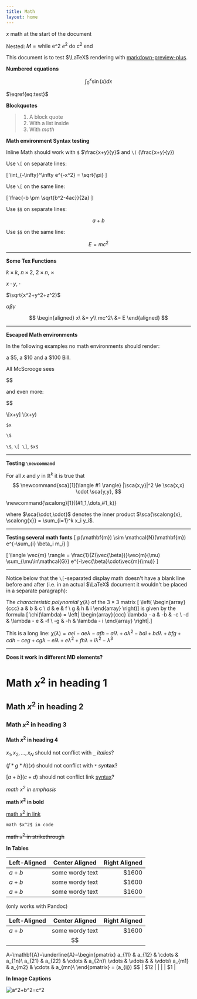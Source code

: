 ```yaml
---
title: Math
layout: home
---
```


$x$ math at the start of the document

Nested: $M = \text{while e^2 $e^2$ do $c^2$ end}$

This document is to test $\LaTeX$ rendering with [markdown-preview-plus](https://atom.io/packages/markdown-preview-plus).

**Numbered equations**

$$
\begin{equation}
\int_0^x \sin(x) dx
\label{eq:test}
\end{equation}
$$

$\eqref{eq:test}$

**Blockquotes**

> 1.  A block quote
> 2.  With a list inside
> 3.  With $math$

**Math environment Syntax testing**

Inline Math should work with `$`  $\frac{x+y}{y}$
and `\(` \(\frac{x+y}{y}\)

Use `\[` on separate lines:

\[
\int_{-\infty}^\infty e^{-x^2} = \sqrt{\pi}
\]


Use `\[` on the same line:

\[ \frac{-b \pm \sqrt{b^2-4ac}}{2a} \]

Use `$$` on separate lines:

$$
a+b
$$

Use `$$` on the same line:

$$E=mc^2$$

----

**Some Tex Functions**

$k \times k$, $n \times 2$, $2 \times n$, $\times$

$x \cdot y$, $\cdot$

$\sqrt{x^2+y^2+z^2}$

$\alpha \beta \gamma$

$$
\begin{aligned}
x\ &= y\\
mc^2\ &= E
\end{aligned}
$$

----

**Escaped Math environments**

In the following examples no math environments should render:

a $5, a $10 and a \$100 Bill.

All McScrooge sees

$$

and even more:

$$

\\[x+y\]
\\(x+y\)

```
$x
```

```
\$
```

`\$`, `\[ \]`, `$x$`

----

**Testing `\newcommand`**

For all $x$ and $y$ in $\mathbb{R}^k$ it is true that
$$
\newcommand{sca}[1]{\langle #1 \rangle}
|\sca{x,y}|^2 \le \sca{x,x} \cdot \sca{y,y},
$$

<!-- newcommand not in environment-->
\newcommand{\scalong}[1]{(#1_1,\dots,#1_k)}

where $\sca{\cdot,\cdot}$ denotes the inner product $\sca{\scalong{x}, \scalong{x}} = \sum_{i=1}^k x_i y_i$.

----

**Testing several math fonts**
\[
p(\mathbf{m}) \sim \mathcal{N}(\mathbf{m}) e^{-\sum_{i} \beta_i m_i}
\]

\[
\langle \vec{m} \rangle =
\frac{1}{Z(\vec{\beta})}\vec{m}(\mu)
\sum_{\mu\in\mathcal{G}}
e^{-\vec{\beta}\cdot\vec{m}(\mu)}
\]

----

Notice below that the `\[`-separated display math doesn't have a blank line before and after (i.e. in an actual $\LaTeX$ document it wouldn't be placed in a separate paragraph):

The _characteristic polynomial_ $\chi(\lambda)$ of the
$3 \times 3$ matrix
\[ \left( \begin{array}{ccc}
a & b & c \\
d & e & f \\
g & h & i \end{array} \right)\]
is given by the formula
\[ \chi(\lambda) = \left| \begin{array}{ccc}
\lambda - a & -b & -c \\
-d & \lambda - e & -f \\
-g & -h & \lambda - i \end{array} \right|.\]

This is a long line: $\chi(\lambda) = a e i-a e \lambda -a f h-a i \lambda +a \lambda ^2-b d i+b d \lambda +b f g+c d h-c e g+c g \lambda -e i \lambda +e \lambda ^2+f h \lambda +i \lambda ^2-\lambda ^3$

----

**Does it work in different MD elements?**

# Math $x^2$ in heading 1

## Math $x^2$ in heading 2

### Math $x^2$ in heading 3

#### Math $x^2$ in heading 4

$x_1, x_2, \dots, x_N$ should not conflict with `_` _italics_?

$(f*g*h)(x)$ should not conflict with `*` *syn***tax**?

$[a+b](c+d)$ should not conflict link [syntax](#)?

_math $x^2$ in emphasis_

**math $x^2$ in bold**

[math $x^2$ in link](http://www.mathjax.org/)

`math $x^2$ in code`

~~math $x^2$ in strikethrough~~

**In Tables**

| Left-Aligned  | Center Aligned  | Right Aligned |
| :------------ |:---------------:| -----:|
| $a+b$         | some wordy text | $1600 |
| $a+b$         | some wordy text | $1600 |
| $a+b$         | some wordy text | $1600 |

(only works with Pandoc)

| Left-Aligned  | Center Aligned  | Right Aligned |
| :------------ |:---------------:| -----:|
| $a+b$         | some wordy text | $1600 |
|               | $$
A=\mathbf{A}=\underline{A}=\begin{pmatrix}
a_{11} & a_{12} & \cdots & a_{1n}\\
a_{21} & a_{22} & \cdots & a_{2n}\\
\vdots & \vdots &        & \vdots\\
a_{m1} & a_{m2} & \cdots & a_{mn}\\
\end{pmatrix} = (a_{ij})
$$                                |   $12 |
|               |                 |    $1 |

<!-- $$
<!-- hack to save markdown-it from runaway block math
-->

**In Image Captions**

![$$a^2+b^2=c^2$$](https://raw.githubusercontent.com/atom-community/markdown-preview-plus/master/imgs/mpp-full-res-invert.png)